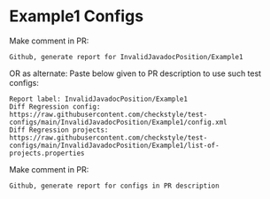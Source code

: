 # Example1 Configs
Make comment in PR:
```
Github, generate report for InvalidJavadocPosition/Example1
```
OR as alternate:
Paste below given to PR description to use such test configs:
```
Report label: InvalidJavadocPosition/Example1
Diff Regression config: https://raw.githubusercontent.com/checkstyle/test-configs/main/InvalidJavadocPosition/Example1/config.xml
Diff Regression projects: https://raw.githubusercontent.com/checkstyle/test-configs/main/InvalidJavadocPosition/Example1/list-of-projects.properties
```
Make comment in PR:
```
Github, generate report for configs in PR description
```
